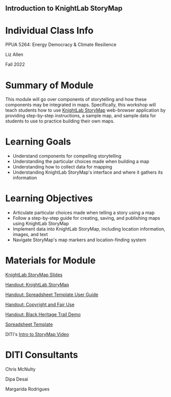 <h2>Introduction to KnightLab StoryMap</h2>

<h1>Individual Class Info</h1>

PPUA 5264: Energy Democracy & Climate Resilience

Liz Allen

Fall 2022

<h1>Summary of Module</h1>

This module will go over components of storytelling and how these components may be integrated in maps. Specifically, this workshop will teach students how to use [KnightLab StoryMap](https://storymap.knightlab.com/) web-browser application by providing step-by-step instructions, a sample map, and sample data for students to use to practice building their own maps.

<h1>Learning Goals</h1>

* Understand components for compelling storytelling
* Understanding the particular choices made when building a map
* Understanding how to collect data for mapping
* Understanding KnightLab StoryMap's interface and where it gathers its information

<h1>Learning Objectives</h1>

* Articulate particular choices made when telling a story using a map
* Follow a step-by-step guide for creating, saving, and publishing maps using KnightLab StoryMap
* Implement data into KnightLab StoryMap, including location information, images, and text
* Navigate StoryMap's map markers and location-finding system

<h1>Materials for Module</h1>

[KnightLab StoryMap Slides](https://github.com/NULabNortheastern/digitalassignmentshowcase/blob/master/mapping/fa22-allen-ppua5264-storymap/FA22_Allen_Intro-to-StoryMap_Slides.pdf)

[Handout: KnightLab StoryMap](https://github.com/NULabNortheastern/digitalassignmentshowcase/blob/master/mapping/fa22-allen-ppua5264-storymap/StoryMap_Handout.pdf)

[Handout: Spreadsheet Template User Guide](https://github.com/NULabNortheastern/digitalassignmentshowcase/blob/master/mapping/fa22-allen-ppua5264-storymap/Handout_Storymap_Spreadsheet_Template.pdf)

[Handout: Copyright and Fair Use](https://github.com/NULabNortheastern/digitalassignmentshowcase/blob/master/mapping/fa22-allen-ppua5264-storymap/Copyright_fair_use_handout.pdf)

[Handout: Black Heritage Trail Demo](https://github.com/NULabNortheastern/digitalassignmentshowcase/blob/master/mapping/fa22-allen-ppua5264-storymap/Black_Heritage_Trail_Demo_Handout.pdf)

[Spreadsheet Template](https://docs.google.com/spreadsheets/d/1bql-i692dRAb4vBlmEM7Uq6GeRsKCWaa8U5udynESv0/edit?usp=sharing)

DITI's [Intro to StoryMap Video](https://youtu.be/X33ud7RYZFg)

<h1>DITI Consultants</h1>

Chris McNulty

Dipa Desai

Margarida Rodrigues
